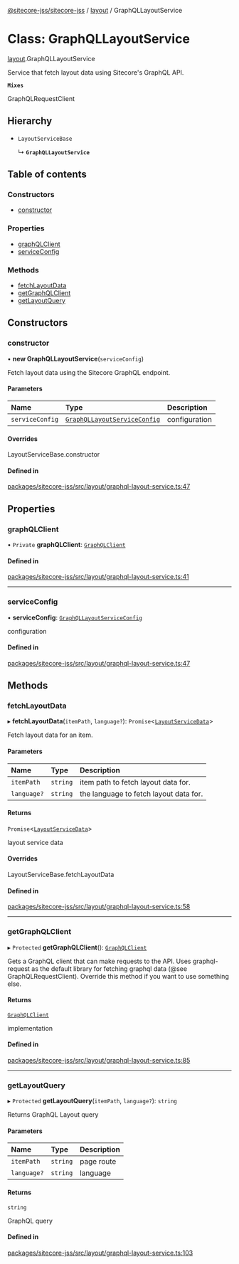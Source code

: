 [@sitecore-jss/sitecore-jss](../README.md) / [layout](../modules/layout.md) / GraphQLLayoutService

# Class: GraphQLLayoutService

[layout](../modules/layout.md).GraphQLLayoutService

Service that fetch layout data using Sitecore's GraphQL API.

**`Mixes`**

GraphQLRequestClient

## Hierarchy

- `LayoutServiceBase`

  ↳ **`GraphQLLayoutService`**

## Table of contents

### Constructors

- [constructor](layout.GraphQLLayoutService.md#constructor)

### Properties

- [graphQLClient](layout.GraphQLLayoutService.md#graphqlclient)
- [serviceConfig](layout.GraphQLLayoutService.md#serviceconfig)

### Methods

- [fetchLayoutData](layout.GraphQLLayoutService.md#fetchlayoutdata)
- [getGraphQLClient](layout.GraphQLLayoutService.md#getgraphqlclient)
- [getLayoutQuery](layout.GraphQLLayoutService.md#getlayoutquery)

## Constructors

### constructor

• **new GraphQLLayoutService**(`serviceConfig`)

Fetch layout data using the Sitecore GraphQL endpoint.

#### Parameters

| Name | Type | Description |
| :------ | :------ | :------ |
| `serviceConfig` | [`GraphQLLayoutServiceConfig`](../interfaces/layout.GraphQLLayoutServiceConfig.md) | configuration |

#### Overrides

LayoutServiceBase.constructor

#### Defined in

[packages/sitecore-jss/src/layout/graphql-layout-service.ts:47](https://github.com/Sitecore/jss/blob/e00cdb008/packages/sitecore-jss/src/layout/graphql-layout-service.ts#L47)

## Properties

### graphQLClient

• `Private` **graphQLClient**: [`GraphQLClient`](../interfaces/index.GraphQLClient.md)

#### Defined in

[packages/sitecore-jss/src/layout/graphql-layout-service.ts:41](https://github.com/Sitecore/jss/blob/e00cdb008/packages/sitecore-jss/src/layout/graphql-layout-service.ts#L41)

___

### serviceConfig

• **serviceConfig**: [`GraphQLLayoutServiceConfig`](../interfaces/layout.GraphQLLayoutServiceConfig.md)

configuration

#### Defined in

[packages/sitecore-jss/src/layout/graphql-layout-service.ts:47](https://github.com/Sitecore/jss/blob/e00cdb008/packages/sitecore-jss/src/layout/graphql-layout-service.ts#L47)

## Methods

### fetchLayoutData

▸ **fetchLayoutData**(`itemPath`, `language?`): `Promise`\<[`LayoutServiceData`](../interfaces/layout.LayoutServiceData.md)\>

Fetch layout data for an item.

#### Parameters

| Name | Type | Description |
| :------ | :------ | :------ |
| `itemPath` | `string` | item path to fetch layout data for. |
| `language?` | `string` | the language to fetch layout data for. |

#### Returns

`Promise`\<[`LayoutServiceData`](../interfaces/layout.LayoutServiceData.md)\>

layout service data

#### Overrides

LayoutServiceBase.fetchLayoutData

#### Defined in

[packages/sitecore-jss/src/layout/graphql-layout-service.ts:58](https://github.com/Sitecore/jss/blob/e00cdb008/packages/sitecore-jss/src/layout/graphql-layout-service.ts#L58)

___

### getGraphQLClient

▸ `Protected` **getGraphQLClient**(): [`GraphQLClient`](../interfaces/index.GraphQLClient.md)

Gets a GraphQL client that can make requests to the API. Uses graphql-request as the default
library for fetching graphql data (@see GraphQLRequestClient). Override this method if you
want to use something else.

#### Returns

[`GraphQLClient`](../interfaces/index.GraphQLClient.md)

implementation

#### Defined in

[packages/sitecore-jss/src/layout/graphql-layout-service.ts:85](https://github.com/Sitecore/jss/blob/e00cdb008/packages/sitecore-jss/src/layout/graphql-layout-service.ts#L85)

___

### getLayoutQuery

▸ `Protected` **getLayoutQuery**(`itemPath`, `language?`): `string`

Returns GraphQL Layout query

#### Parameters

| Name | Type | Description |
| :------ | :------ | :------ |
| `itemPath` | `string` | page route |
| `language?` | `string` | language |

#### Returns

`string`

GraphQL query

#### Defined in

[packages/sitecore-jss/src/layout/graphql-layout-service.ts:103](https://github.com/Sitecore/jss/blob/e00cdb008/packages/sitecore-jss/src/layout/graphql-layout-service.ts#L103)
